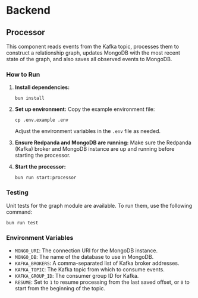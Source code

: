 # Backend

## Processor

This component reads events from the Kafka topic, processes them to construct a relationship graph, updates MongoDB with the most recent state of the graph, and also saves all observed events to MongoDB.

### How to Run

1.  **Install dependencies:**

    ```
    bun install
    ```

2.  **Set up environment:** Copy the example environment file:

    ```
    cp .env.example .env
    ```

    Adjust the environment variables in the `.env` file as needed.

3.  **Ensure Redpanda and MongoDB are running:** Make sure the Redpanda (Kafka) broker and MongoDB instance are up and running before starting the processor.
4.  **Start the processor:**

    ```
    bun run start:processor
    ```

### Testing

Unit tests for the graph module are available. To run them, use the following command:

```
bun run test
```

### Environment Variables

- `MONGO_URI`: The connection URI for the MongoDB instance.
- `MONGO_DB`: The name of the database to use in MongoDB.
- `KAFKA_BROKERS`: A comma-separated list of Kafka broker addresses.
- `KAFKA_TOPIC`: The Kafka topic from which to consume events.
- `KAFKA_GROUP_ID`: The consumer group ID for Kafka.
- `RESUME`: Set to `1` to resume processing from the last saved offset, or `0` to start from the beginning of the topic.
